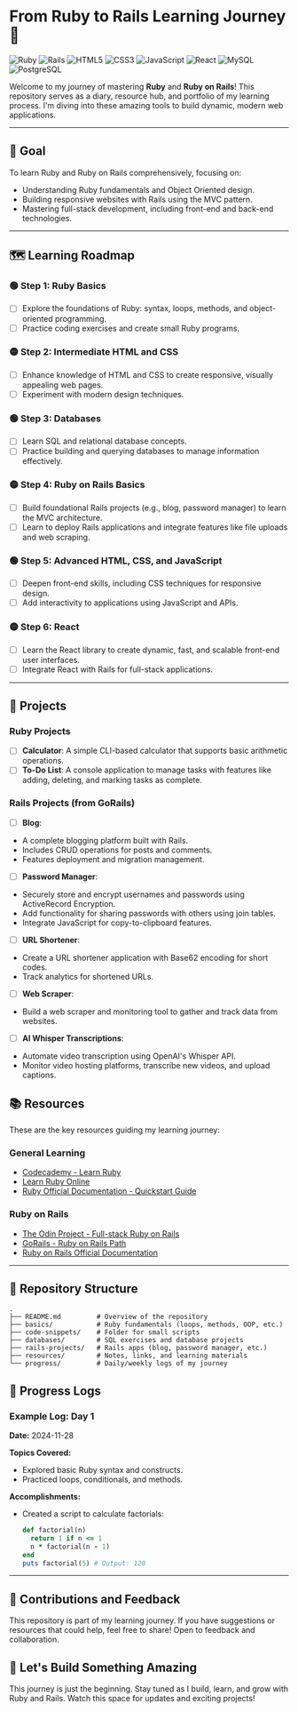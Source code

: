 # From Ruby to Rails Learning Journey 🚀

![Ruby](https://img.shields.io/badge/Ruby-CC342D?style=for-the-badge&logo=ruby&logoColor=white)
![Rails](https://img.shields.io/badge/rails-%23CC0000.svg?style=for-the-badge&logo=ruby-on-rails&logoColor=white)
![HTML5](https://img.shields.io/badge/HTML5-E34F26?style=for-the-badge&logo=html5&logoColor=white)
![CSS3](https://img.shields.io/badge/CSS3-1572B6?style=for-the-badge&logo=css3&logoColor=white)
![JavaScript](https://img.shields.io/badge/JavaScript-F7DF1E?style=for-the-badge&logo=javascript&logoColor=black)
![React](https://img.shields.io/badge/React-20232A?style=for-the-badge&logo=react&logoColor=61DAFB)
![MySQL](https://img.shields.io/badge/MySQL-00000F?style=for-the-badge&logo=mysql&logoColor=white)
![PostgreSQL](https://img.shields.io/badge/PostgreSQL-000?style=for-the-badge&logo=postgresql)

Welcome to my journey of mastering **Ruby** and **Ruby on Rails**! This repository serves as a diary, resource hub, and portfolio of my learning process. I'm diving into these amazing tools to build dynamic, modern web applications.

---

## 🎯 Goal

To learn Ruby and Ruby on Rails comprehensively, focusing on:

- Understanding Ruby fundamentals and Object Oriented design.
- Building responsive websites with Rails using the MVC pattern.
- Mastering full-stack development, including front-end and back-end technologies.

---

## 🗺️ Learning Roadmap

### 🟢 **Step 1: Ruby Basics**

- [ ]  Explore the foundations of Ruby: syntax, loops, methods, and object-oriented programming.
- [ ]  Practice coding exercises and create small Ruby programs.

### 🟡 **Step 2: Intermediate HTML and CSS**

- [ ]  Enhance knowledge of HTML and CSS to create responsive, visually appealing web pages.
- [ ]  Experiment with modern design techniques.

### 🟢 **Step 3: Databases**

- [ ]  Learn SQL and relational database concepts.
- [ ]  Practice building and querying databases to manage information effectively.

### 🟡 **Step 4: Ruby on Rails Basics**

- [ ]  Build foundational Rails projects (e.g., blog, password manager) to learn the MVC architecture.
- [ ]  Learn to deploy Rails applications and integrate features like file uploads and web scraping.

### 🟢 **Step 5: Advanced HTML, CSS, and JavaScript**

- [ ]  Deepen front-end skills, including CSS techniques for responsive design.
- [ ]  Add interactivity to applications using JavaScript and APIs.

### 🟡 **Step 6: React**

- [ ]  Learn the React library to create dynamic, fast, and scalable front-end user interfaces.
- [ ]  Integrate React with Rails for full-stack applications.

---

## 🔨 Projects

### Ruby Projects

- [ ]  **Calculator**: A simple CLI-based calculator that supports basic arithmetic operations.
- [ ]  **To-Do List**: A console application to manage tasks with features like adding, deleting, and marking tasks as complete.

### Rails Projects (from GoRails)

- [ ]  **Blog**:
  - A complete blogging platform built with Rails.
  - Includes CRUD operations for posts and comments.
  - Features deployment and migration management.
- [ ]  **Password Manager**:
  - Securely store and encrypt usernames and passwords using ActiveRecord Encryption.
  - Add functionality for sharing passwords with others using join tables.
  - Integrate JavaScript for copy-to-clipboard features.
- [ ]  **URL Shortener**:
  - Create a URL shortener application with Base62 encoding for short codes.
  - Track analytics for shortened URLs.
- [ ]  **Web Scraper**:
  - Build a web scraper and monitoring tool to gather and track data from websites.
- [ ]  **AI Whisper Transcriptions**:
  - Automate video transcription using OpenAI's Whisper API.
  - Monitor video hosting platforms, transcribe new videos, and upload captions.

## 📚 Resources

These are the key resources guiding my learning journey:

### General Learning

- [Codecademy - Learn Ruby](https://www.codecademy.com/learn/learn-ruby)
- [Learn Ruby Online](https://www.learnrubyonline.org/)
- [Ruby Official Documentation - Quickstart Guide](https://www.ruby-lang.org/en/documentation/quickstart/)

### Ruby on Rails

- [The Odin Project - Full-stack Ruby on Rails](https://www.theodinproject.com/paths/full-stack-ruby-on-rails/courses/ruby)
- [GoRails - Ruby on Rails Path](https://gorails.com/)
- [Ruby on Rails Official Documentation](https://guides.rubyonrails.org/)

---

## 📂 Repository Structure

```plaintext
.
├── README.md         # Overview of the repository
├── basics/           # Ruby fundamentals (loops, methods, OOP, etc.)
├── code-snippets/    # Folder for small scripts
├── databases/        # SQL exercises and database projects
├── rails-projects/   # Rails apps (blog, password manager, etc.)
├── resources/        # Notes, links, and learning materials
└── progress/         # Daily/weekly logs of my journey

```

## 📝 Progress Logs

### Example Log: Day 1

**Date:** 2024-11-28

**Topics Covered:**

- Explored basic Ruby syntax and constructs.
- Practiced loops, conditionals, and methods.

**Accomplishments:**

- Created a script to calculate factorials:

  ```ruby
  def factorial(n)
    return 1 if n <= 1
    n * factorial(n - 1)
  end
  puts factorial(5) # Output: 120 


---

## 🤝 Contributions and Feedback

This repository is part of my learning journey. If you have suggestions or resources that could help, feel free to share! Open to feedback and collaboration.

## 🚀 Let's Build Something Amazing

This journey is just the beginning. Stay tuned as I build, learn, and grow with Ruby and Rails. Watch this space for updates and exciting projects!
